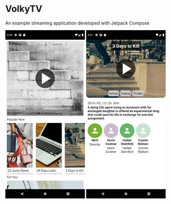 # VolkyTV
An example streaming application developed with Jetpack Compose

<img src="/screenshots/1.png" width="250"> <img src="/screenshots/2.png" width="250">
